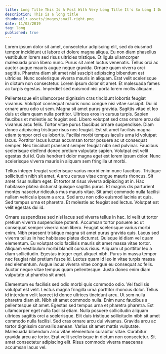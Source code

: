 ```yaml
---
title: Long Title This Is A Post With Very Long Title It's So Long I Don't Know What To Say
description: This is a long title
thumbnail: assets/images/snail-right.png
date: 11/03/2019
tag: long
published: true
---
```


Lorem ipsum dolor sit amet, consectetur adipiscing elit, sed do eiusmod tempor incididunt ut labore et dolore magna aliqua. Eu non diam phasellus vestibulum lorem sed risus ultricies tristique. Et ligula ullamcorper malesuada proin libero nunc. Purus sit amet luctus venenatis. Tellus orci ac auctor augue mauris augue neque gravida. Ornare quam viverra orci sagittis. Pharetra diam sit amet nisl suscipit adipiscing bibendum est ultricies. Nunc scelerisque viverra mauris in aliquam. Erat velit scelerisque in dictum non consectetur. Lorem ipsum dolor sit amet. Et malesuada fames ac turpis egestas. Imperdiet sed euismod nisi porta lorem mollis aliquam.

Pellentesque elit ullamcorper dignissim cras tincidunt lobortis feugiat vivamus. Volutpat consequat mauris nunc congue nisi vitae suscipit. Dui id ornare arcu odio ut sem. Magna sit amet purus gravida. Sagittis vitae et leo duis ut diam quam nulla porttitor. Ultrices eros in cursus turpis. Sapien faucibus et molestie ac feugiat sed. Libero volutpat sed cras ornare arcu dui vivamus arcu felis. Tortor vitae purus faucibus ornare suspendisse. Diam donec adipiscing tristique risus nec feugiat. Est sit amet facilisis magna etiam tempor orci eu lobortis. Facilisi morbi tempus iaculis urna id volutpat lacus. Porttitor lacus luctus accumsan tortor posuere ac ut consequat semper. Nec tincidunt praesent semper feugiat nibh sed pulvinar. Faucibus scelerisque eleifend donec pretium vulputate sapien. Volutpat est velit egestas dui id. Quis hendrerit dolor magna eget est lorem ipsum dolor. Nunc scelerisque viverra mauris in aliquam sem fringilla ut morbi.

Tellus integer feugiat scelerisque varius morbi enim nunc faucibus. Tristique sollicitudin nibh sit amet. A arcu cursus vitae congue mauris rhoncus. Sit amet risus nullam eget. Et tortor at risus viverra adipiscing at in. Hac habitasse platea dictumst quisque sagittis purus. Et magnis dis parturient montes nascetur ridiculus mus mauris vitae. Sit amet commodo nulla facilisi nullam vehicula ipsum a arcu. Sed arcu non odio euismod lacinia at quis. Sed tempus urna et pharetra. Et molestie ac feugiat sed lectus. Volutpat est velit egestas dui id.

Ornare suspendisse sed nisi lacus sed viverra tellus in hac. Id velit ut tortor pretium viverra suspendisse potenti. Accumsan tortor posuere ac ut consequat semper viverra nam libero. Feugiat scelerisque varius morbi enim. Nibh praesent tristique magna sit amet purus gravida quis. Lacus sed viverra tellus in hac habitasse platea dictumst. Quisque id diam vel quam elementum. Eu volutpat odio facilisis mauris sit amet massa vitae tortor. Aliquam vestibulum morbi blandit cursus risus. Aliquam ut porttitor leo a diam sollicitudin. Egestas integer eget aliquet nibh. Purus in massa tempor nec feugiat nisl pretium fusce id. Lectus quam id leo in vitae turpis massa sed elementum. Augue lacus viverra vitae congue eu consequat ac felis. Auctor neque vitae tempus quam pellentesque. Justo donec enim diam vulputate ut pharetra sit amet.

Elementum eu facilisis sed odio morbi quis commodo odio. Vel facilisis volutpat est velit. Lectus magna fringilla urna porttitor rhoncus dolor. Tellus id interdum velit laoreet id donec ultrices tincidunt arcu. Ut sem nulla pharetra diam sit. Nibh sit amet commodo nulla. Enim nunc faucibus a pellentesque sit amet. Egestas sed tempus urna et pharetra pharetra. Est ullamcorper eget nulla facilisi etiam. Nulla posuere sollicitudin aliquam ultrices sagittis orci a scelerisque. Elit duis tristique sollicitudin nibh sit amet commodo nulla facilisi. Sed cras ornare arcu dui vivamus. Gravida arcu ac tortor dignissim convallis aenean. Varius sit amet mattis vulputate. Malesuada bibendum arcu vitae elementum curabitur vitae. Curabitur gravida arcu ac tortor. Erat velit scelerisque in dictum non consectetur. Sit amet consectetur adipiscing elit. Risus commodo viverra maecenas accumsan lacus vel.

